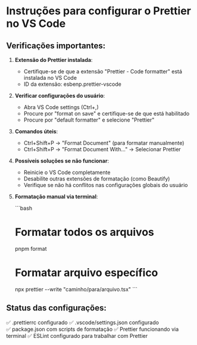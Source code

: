 # Instruções para configurar o Prettier no VS Code

## Verificações importantes:

1. **Extensão do Prettier instalada**:
   - Certifique-se de que a extensão "Prettier - Code formatter" está instalada no VS Code
   - ID da extensão: esbenp.prettier-vscode

2. **Verificar configurações do usuário**:
   - Abra VS Code settings (Ctrl+,)
   - Procure por "format on save" e certifique-se de que está habilitado
   - Procure por "default formatter" e selecione "Prettier"

3. **Comandos úteis**:
   - Ctrl+Shift+P -> "Format Document" (para formatar manualmente)
   - Ctrl+Shift+P -> "Format Document With..." -> Selecionar Prettier

4. **Possíveis soluções se não funcionar**:
   - Reinicie o VS Code completamente
   - Desabilite outras extensões de formatação (como Beautify)
   - Verifique se não há conflitos nas configurações globais do usuário

5. **Formatação manual via terminal**:

   \`\`\`bash

   # Formatar todos os arquivos

   pnpm format

   # Formatar arquivo específico

   npx prettier --write "caminho/para/arquivo.tsx"
   \`\`\`

## Status das configurações:

✅ .prettierrc configurado
✅ .vscode/settings.json configurado  
✅ package.json com scripts de formatação
✅ Prettier funcionando via terminal
✅ ESLint configurado para trabalhar com Prettier
